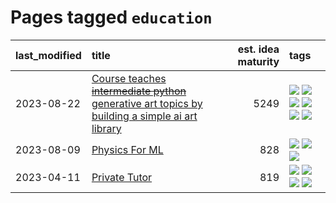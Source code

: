 # Pages tagged `education`

|last_modified|title|est. idea maturity|tags
|:---|:---|---:|:---|
|2023-08-22|[Course teaches ~~intermediate python~~ generative art topics by building a simple ai art library](../Course_teaches_basic_python_by_building_a_simple_ai_art_library.md)|5249|[![](https://img.shields.io/badge/tag-curriculum-82d6e)](../tags/curriculum.md) [![](https://img.shields.io/badge/tag-education-752fd7)](../tags/education.md) [![](https://img.shields.io/badge/tag-from_issue-869bd0)](../tags/from_issue.md) [![](https://img.shields.io/badge/tag-public_good-c4fb38)](../tags/public_good.md) [![](https://img.shields.io/badge/tag-publication-1614f8)](../tags/publication.md) [![](https://img.shields.io/badge/tag-wip-48fb29)](../tags/wip.md)|
|2023-08-09|[Physics For ML](../physics_for_ml.md)|828|[![](https://img.shields.io/badge/tag-curriculum-82d6e)](../tags/curriculum.md) [![](https://img.shields.io/badge/tag-education-752fd7)](../tags/education.md) [![](https://img.shields.io/badge/tag-publication-1614f8)](../tags/publication.md)|
|2023-04-11|[Private Tutor](../private_tutor.md)|819|[![](https://img.shields.io/badge/tag-ai-abf295)](../tags/ai.md) [![](https://img.shields.io/badge/tag-discussion-97a75e)](../tags/discussion.md) [![](https://img.shields.io/badge/tag-education-752fd7)](../tags/education.md) [![](https://img.shields.io/badge/tag-startup-29349d)](../tags/startup.md)|